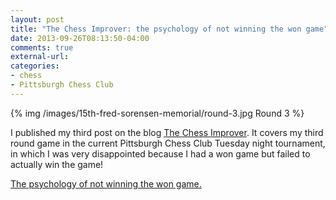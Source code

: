 ```yaml
---
layout: post
title: "The Chess Improver: the psychology of not winning the won game"
date: 2013-09-26T08:13:50-04:00
comments: true
external-url: 
categories: 
- chess
- Pittsburgh Chess Club
---
```

{% img /images/15th-fred-sorensen-memorial/round-3.jpg Round 3 %}

I published my third post on the blog [The Chess Improver](http://chessimprover.com/). It covers my third round game in the current Pittsburgh Chess Club Tuesday night tournament, in which I was very disappointed because I had a won game but failed to actually win the game!

[The psychology of not winning the won game.](http://chessimprover.com/the-psychology-of-not-winning-the-won-game/)

